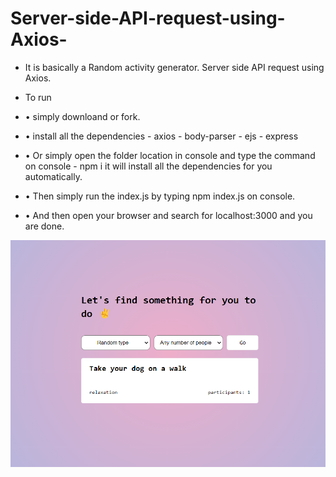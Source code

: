 # Server-side-API-request-using-Axios-
- It is basically a Random activity generator. Server side API request using Axios.

- To run
- • simply downloand or fork.
- • install all the dependencies
       - axios
       - body-parser
       - ejs
       - express
 - • Or simply open the folder location in console and type the command on console -  npm i
        it will install all the dependencies for you automatically.

-  • Then simply run the index.js by typing npm index.js on console.
-  • And then open your browser and search for localhost:3000 and you are done.


![activity_generator](/preview.png)
